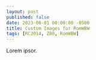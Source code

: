 ```yaml
---
layout: post
published: false
date: 2023-06-01 00:00:00 -0500
title: Custom Images for RomWBW
tags: [RC2014, Z80, RomWBW]
---
```

Lorem ipsor.